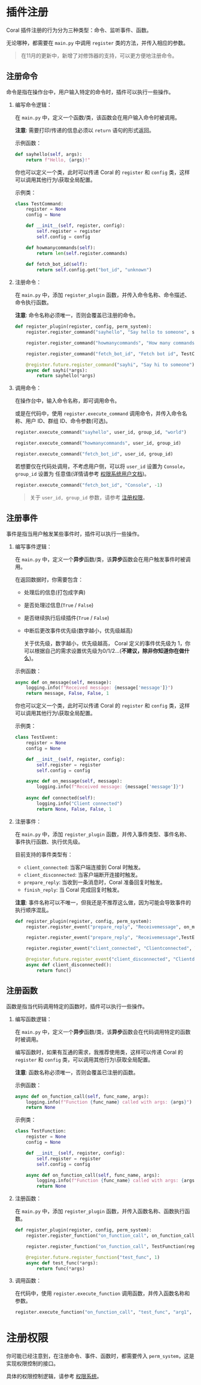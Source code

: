 # 插件注册

Coral 插件注册的行为分为三种类型：命令、监听事件、函数。

无论哪种，都需要在 `main.py` 中调用 `register` 类的方法，并传入相应的参数。

> 在11月的更新中，新增了对修饰器的支持，可以更方便地注册命令。

## 注册命令

命令是指在操作台中，用户输入特定的命令时，插件可以执行一些操作。

1. 编写命令逻辑：

    在 `main.py` 中，定义一个函数/类，该函数会在用户输入命令时被调用。

    **注意**: 需要打印/传递的信息必须以 `return` 语句的形式返回。

    示例函数：

    ```python
    def sayhello(self, args):
        return f"Hello, {args}!"
    ```

    你也可以定义一个类，此时可以传递 Coral 的 `register` 和 `config` 类，这样可以调用其他行为\获取全局配置。

    示例类：

    ```python
    class TestCommand:
        register = None
        config = None

        def __init__(self, register, config):
            self.register = register
            self.config = config

        def howmanycommands(self):
            return len(self.register.commands)
        
        def fetch_bot_id(self):
            return self.config.get("bot_id", "unknown")
    ```


2. 注册命令：

    在 `main.py` 中，添加 `register_plugin` 函数，并传入命令名称、命令描述、命令执行函数。


    **注意**: 命令名称必须唯一，否则会覆盖已注册的命令。

    ```python
    def register_plugin(register, config, perm_system):
        register.register_command("sayhello", "Say hello to someone", sayhello)

        register.register_command("howmanycommands", "How many commands are registered", TestCommand(register, config).howmanycommands)

        register.register_command("fetch_bot_id", "Fetch bot id", TestCommand(register, config).fetch_bot_id)

        @register.future.register_command("sayhi", "Say hi to someone")
        async def sayhi(*args):
            return sayhello(*args)
    ```

3. 调用命令：

    在操作台中，输入命令名称，即可调用命令。

    或是在代码中，使用 `register.execute_command` 调用命令，并传入命令名称、用户 ID、群组 ID、命令参数(可选)。

    ```python
    register.execute_command("sayhello", user_id, group_id, "world")

    register.execute_command("howmanycommands", user_id, group_id)

    register.execute_command("fetch_bot_id", user_id, group_id)
    ```

    若想要仅在代码处调用，不考虑用户侧，可以将 `user_id` 设置为 `Console`，`group_id` 设置为 任意值(详情请参考 [权限系统用户文档](https://github.com/ProjectCoral/Coral/blob/main/docs/UserManual/PermSystem.md))。

    ```python
    register.execute_command("fetch_bot_id", "Console", -1)
    ```

    > 关于 `user_id, group_id` 参数，请参考 [注册权限](#注册权限)。

## 注册事件

事件是指当用户触发某些事件时，插件可以执行一些操作。

1. 编写事件逻辑：

    在 `main.py` 中，定义一个**异步**函数/类，该**异步**函数会在用户触发事件时被调用。

    在返回数据时，你需要包含：
    - 处理后的信息(打包成字典)
    - 是否处理过信息(`True` / `False`)
    - 是否继续执行后续插件(`True` / `False`)
    - 中断后更改事件优先级(数字越小，优先级越高)

        关于优先级，数字越小，优先级越高， Coral 定义的事件优先级为 1，你可以根据自己的需求设置优先级为0/1/2...(**不建议，除非你知道你在做什么**)。

    示例函数：

    ```python
    async def on_message(self, message):
        logging.info(f"Received message: {message['message']}")
        return message, False, False, 1
    ```

    你也可以定义一个类，此时可以传递 Coral 的 `register` 和 `config` 类，这样可以调用其他行为\获取全局配置。

    示例类：

    ```python
    class TestEvent:
        register = None
        config = None

        def __init__(self, register, config):
            self.register = register
            self.config = config

        async def on_message(self, message):
            logging.info(f"Received message: {message['message']}")
        
        async def connected(self):
            logging.info("Client connected")
            return None, False, False, 1
    ```

2. 注册事件：

    在 `main.py` 中，添加 `register_plugin` 函数，并传入事件类型、事件名称、事件执行函数、执行优先级。

    目前支持的事件类型有：
    - `client_connected`: 当客户端连接到 Coral 时触发。
    - `client_disconnected`: 当客户端断开连接时触发。
    - `prepare_reply`: 当收到一条消息时，Coral 准备回复时触发。
    - `finish_reply`: 当 Coral 完成回复时触发。


    **注意**: 事件名称可以不唯一，但我还是不推荐这么做，因为可能会导致事件的执行顺序混乱。

    ```python
    def register_plugin(register, config, perm_system):
        register.register_event("prepare_reply", "Receivemessage", on_message, 1)

        register.register_event("prepare_reply", "Receivemessage",TestEvent(register, config).on_message, 1)

        register.register_event("client_connected", "Clientconnected", TestEvent(register, config).connected, 1)

        @register.future.register_event("client_disconnected", "Clientdisconnected", 1)
        async def client_disconnected():
            return func()
    ```

## 注册函数

函数是指当代码调用特定的函数时，插件可以执行一些操作。

1. 编写函数逻辑：

    在 `main.py` 中，定义一个**异步**函数/类，该**异步**函数会在代码调用特定的函数时被调用。

    编写函数时，如果有互通的需求，我推荐使用类，这样可以传递 Coral 的 `register` 和 `config` 类，可以调用其他行为\获取全局配置。

    **注意**: 函数名称必须唯一，否则会覆盖已注册的函数。

    示例函数：

    ```python
    async def on_function_call(self, func_name, args):
        logging.info(f"Function {func_name} called with args: {args}")
        return None
    ```

    示例类：

    ```python
    class TestFunction:
        register = None
        config = None

        def __init__(self, register, config):
            self.register = register
            self.config = config

        async def on_function_call(self, func_name, args):
            logging.info(f"Function {func_name} called with args: {args}")
            return None
    ```

2. 注册函数：

    在 `main.py` 中，添加 `register_plugin` 函数，并传入函数名称、函数执行函数。

    ```python
    def register_plugin(register, config, perm_system):
        register.register_function("on_function_call", on_function_call)

        register.register_function("on_function_call", TestFunction(register, config).on_function_call)

        @register.future.register_function("test_func", 1)
        async def test_func(*args):
            return func(*args)
    ```

3. 调用函数：

    在代码中，使用 `register.execute_function` 调用函数，并传入函数名称和参数。

    ```python
    register.execute_function("on_function_call", "test_func", "arg1", "arg2")
    ```

# 注册权限

你可能已经注意到，在注册命令、事件、函数时，都需要传入 `perm_system`，这是实现权限控制的接口。

具体的权限控制逻辑，请参考 [权限系统](PermSystem.md)。